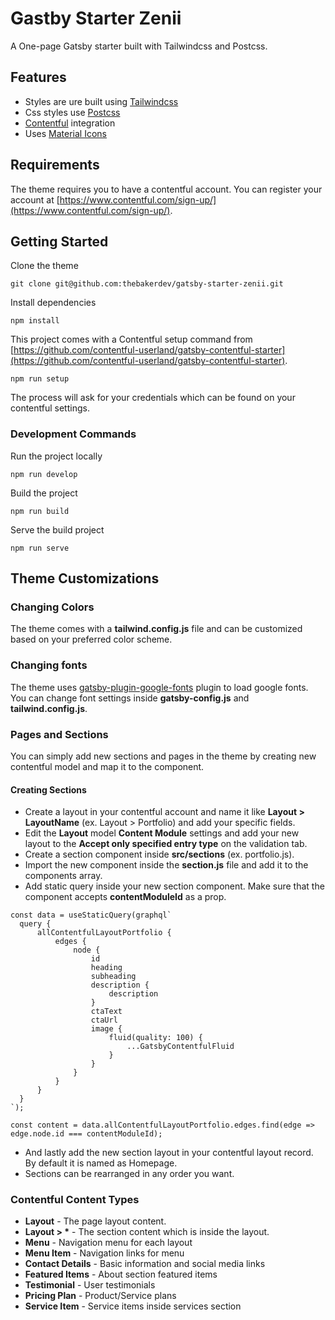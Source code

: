 # Gastby Starter Zenii

A One-page Gatsby starter built with Tailwindcss and Postcss.

## Features

- Styles are ure built using [Tailwindcss](https://tailwindcss.com/)
- Css styles use [Postcss](https://postcss.org/)
- [Contentful](https://www.contentful.com/) integration
- Uses [Material Icons](https://material.io/resources/icons/?style=baseline)

## Requirements

The theme requires you to have a contentful account. You can register your account at [https://www.contentful.com/sign-up/](https://www.contentful.com/sign-up/).

## Getting Started

Clone the theme

```
git clone git@github.com:thebakerdev/gatsby-starter-zenii.git
```

Install dependencies

```
npm install
```

This project comes with a Contentful setup command from [https://github.com/contentful-userland/gatsby-contentful-starter](https://github.com/contentful-userland/gatsby-contentful-starter).

```
npm run setup
```

The process will ask for your credentials which can be found on your contentful settings.

### Development Commands

Run the project locally

```
npm run develop
```

Build the project

```
npm run build
```

Serve the build project

```
npm run serve
```

## Theme Customizations

### Changing Colors

The theme comes with a **tailwind.config.js** file and can be customized based on your preferred color scheme.

### Changing fonts

The theme uses [gatsby-plugin-google-fonts](https://www.gatsbyjs.com/plugins/gatsby-plugin-google-fonts/) plugin to load google fonts. You can change font settings inside **gatsby-config.js** and **tailwind.config.js**.

### Pages and Sections

You can simply add new sections and pages in the theme by creating new contentful model and map it to the component.

#### Creating Sections

- Create a layout in your contentful account and name it like **Layout > LayoutName** (ex. Layout > Portfolio) and add your specific fields.
- Edit the **Layout** model **Content Module** settings and add your new layout to the **Accept only specified entry type** on the validation tab.
- Create a section component inside **src/sections** (ex. portfolio.js).
- Import the new component inside the **section.js** file and add it to the components array.
- Add static query inside your new section component. Make sure that the component accepts **contentModuleId** as a prop.

```
const data = useStaticQuery(graphql`
  query {
      allContentfulLayoutPortfolio {
          edges {
              node {
                  id
                  heading
                  subheading
                  description {
                      description
                  }
                  ctaText
                  ctaUrl
                  image {
                      fluid(quality: 100) {
                          ...GatsbyContentfulFluid
                      }
                  }
              }
          }
      }
  }
`);

const content = data.allContentfulLayoutPortfolio.edges.find(edge => edge.node.id === contentModuleId);
```

- And lastly add the new section layout in your contentful layout record. By default it is named as Homepage.
- Sections can be rearranged in any order you want.

### Contentful Content Types

- **Layout** - The page layout content.
- **Layout > \*** - The section content which is inside the layout.
- **Menu** - Navigation menu for each layout
- **Menu Item** - Navigation links for menu
- **Contact Details** - Basic information and social media links
- **Featured Items** - About section featured items
- **Testimonial** - User testimonials
- **Pricing Plan** - Product/Service plans
- **Service Item** - Service items inside services section
